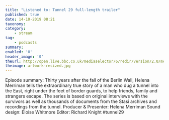 ```yaml
---
title: "Listened to: Tunnel 29 full-length trailer"
published: true
date: 14-10-2019 08:21
taxonomy:
category:
	- stream
tag:
	- podcasts
summary:
enabled: '0'
header_image: '0'
theurl: http://open.live.bbc.co.uk/mediaselector/6/redir/version/2.0/mediaset/audio-nondrm-download/proto/http/vpid/p07qpbs1.mp3
theimage: artwork-resized.jpg
--- 
```

Episode summary: Thirty years after the fall of the Berlin Wall, Helena Merriman tells the extraordinary true story of a man who dug a tunnel into the East, right under the feet of border guards, to help friends, family and strangers escape. The series is based on original interviews with the survivors as well as thousands of documents from the Stasi archives and recordings from the tunnel. Producer & Presenter: Helena Merriman Sound design: Eloise Whitmore Editor: Richard Knight #tunnel29

